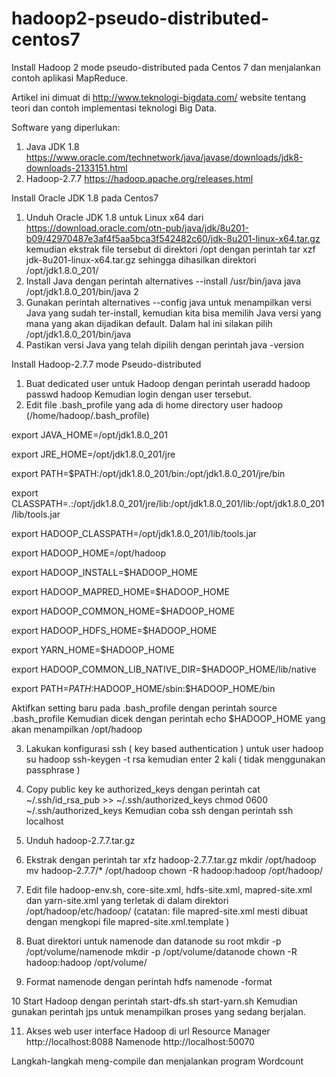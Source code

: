 # hadoop2-pseudo-distributed-centos7
Install Hadoop 2 mode pseudo-distributed pada Centos 7 dan menjalankan contoh aplikasi MapReduce.

Artikel ini dimuat di http://www.teknologi-bigdata.com/ website tentang teori dan contoh implementasi teknologi Big Data.

Software yang diperlukan:
1. Java JDK 1.8 https://www.oracle.com/technetwork/java/javase/downloads/jdk8-downloads-2133151.html
2. Hadoop-2.7.7 https://hadoop.apache.org/releases.html

Install Oracle JDK 1.8 pada Centos7
1. Unduh Oracle JDK 1.8 untuk Linux x64 dari https://download.oracle.com/otn-pub/java/jdk/8u201-b09/42970487e3af4f5aa5bca3f542482c60/jdk-8u201-linux-x64.tar.gz kemudian ekstrak file tersebut di direktori /opt dengan perintah
tar xzf jdk-8u201-linux-x64.tar.gz
sehingga dihasilkan direktori /opt/jdk1.8.0_201/
2. Install Java dengan perintah alternatives --install /usr/bin/java java /opt/jdk1.8.0_201/bin/java 2
3. Gunakan perintah alternatives --config java untuk menampilkan versi Java yang sudah ter-install, kemudian kita bisa memilih Java versi yang mana yang akan dijadikan default. Dalam hal ini silakan pilih /opt/jdk1.8.0_201/bin/java
4. Pastikan versi Java yang telah dipilih dengan perintah java -version

Install Hadoop-2.7.7 mode Pseudo-distributed
1. Buat dedicated user untuk Hadoop dengan perintah
useradd hadoop
passwd hadoop
Kemudian login dengan user tersebut.
2. Edit file .bash_profile yang ada di home directory user hadoop (/home/hadoop/.bash_profile)

export JAVA_HOME=/opt/jdk1.8.0_201

export JRE_HOME=/opt/jdk1.8.0_201/jre

export PATH=$PATH:/opt/jdk1.8.0_201/bin:/opt/jdk1.8.0_201/jre/bin

export CLASSPATH=.:/opt/jdk1.8.0_201/jre/lib:/opt/jdk1.8.0_201/lib:/opt/jdk1.8.0_201/lib/tools.jar

export HADOOP_CLASSPATH=/opt/jdk1.8.0_201/lib/tools.jar

export HADOOP_HOME=/opt/hadoop

export HADOOP_INSTALL=$HADOOP_HOME

export HADOOP_MAPRED_HOME=$HADOOP_HOME

export HADOOP_COMMON_HOME=$HADOOP_HOME

export HADOOP_HDFS_HOME=$HADOOP_HOME

export YARN_HOME=$HADOOP_HOME

export HADOOP_COMMON_LIB_NATIVE_DIR=$HADOOP_HOME/lib/native

export PATH=$PATH:$HADOOP_HOME/sbin:$HADOOP_HOME/bin

Aktifkan setting baru pada .bash_profile dengan perintah source .bash_profile
Kemudian dicek dengan perintah echo $HADOOP_HOME yang akan menampilkan /opt/hadoop

3. Lakukan konfigurasi ssh ( key based authentication ) untuk user hadoop
su hadoop
ssh-keygen -t rsa
kemudian enter 2 kali ( tidak menggunakan passphrase )

4. Copy public key ke authorized_keys dengan perintah
cat ~/.ssh/id_rsa_pub >> ~/.ssh/authorized_keys
chmod 0600 ~/.ssh/authorized_keys
Kemudian coba ssh dengan perintah ssh localhost

5. Unduh hadoop-2.7.7.tar.gz

6. Ekstrak dengan perintah
tar xfz hadoop-2.7.7.tar.gz
mkdir /opt/hadoop
mv hadoop-2.7.7/* /opt/hadoop
chown -R hadoop:hadoop /opt/hadoop/

7. Edit file hadoop-env.sh, core-site.xml, hdfs-site.xml, mapred-site.xml dan yarn-site.xml yang terletak di dalam direktori /opt/hadoop/etc/hadoop/  (catatan: file mapred-site.xml mesti dibuat dengan mengkopi file mapred-site.xml.template )

8. Buat direktori untuk namenode dan datanode
su root
mkdir -p /opt/volume/namenode
mkdir -p /opt/volume/datanode
chown -R hadoop:hadoop /opt/volume/

9. Format namenode dengan perintah
hdfs namenode -format

10 Start Hadoop dengan perintah
start-dfs.sh
start-yarn.sh
Kemudian gunakan perintah jps untuk menampilkan proses yang sedang berjalan.

11. Akses web user interface Hadoop di url
Resource Manager http://localhost:8088
Namenode http://localhost:50070


Langkah-langkah meng-compile dan menjalankan program Wordcount


